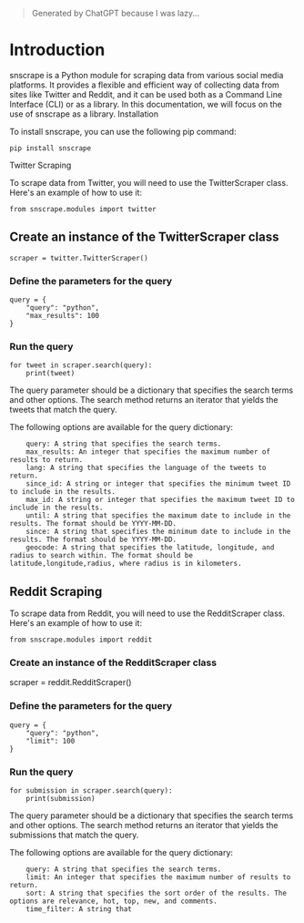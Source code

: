 > Generated by ChatGPT because I was lazy...

# Introduction

snscrape is a Python module for scraping data from various social media platforms. It provides a flexible and efficient way of collecting data from sites like Twitter and Reddit, and it can be used both as a Command Line Interface (CLI) or as a library. In this documentation, we will focus on the use of snscrape as a library.
Installation

To install snscrape, you can use the following pip command:

```
pip install snscrape
```

Twitter Scraping

To scrape data from Twitter, you will need to use the TwitterScraper class. Here's an example of how to use it:

```
from snscrape.modules import twitter
```

## Create an instance of the TwitterScraper class

```
scraper = twitter.TwitterScraper()
```

### Define the parameters for the query

```
query = {
    "query": "python",
    "max_results": 100
}
```

### Run the query

```
for tweet in scraper.search(query):
    print(tweet)
```

The query parameter should be a dictionary that specifies the search terms and other options. The search method returns an iterator that yields the tweets that match the query.

The following options are available for the query dictionary:

```
    query: A string that specifies the search terms.
    max_results: An integer that specifies the maximum number of results to return.
    lang: A string that specifies the language of the tweets to return.
    since_id: A string or integer that specifies the minimum tweet ID to include in the results.
    max_id: A string or integer that specifies the maximum tweet ID to include in the results.
    until: A string that specifies the maximum date to include in the results. The format should be YYYY-MM-DD.
    since: A string that specifies the minimum date to include in the results. The format should be YYYY-MM-DD.
    geocode: A string that specifies the latitude, longitude, and radius to search within. The format should be latitude,longitude,radius, where radius is in kilometers.
```

## Reddit Scraping

To scrape data from Reddit, you will need to use the RedditScraper class. Here's an example of how to use it:

```
from snscrape.modules import reddit
```

### Create an instance of the RedditScraper class
scraper = reddit.RedditScraper()

### Define the parameters for the query

```
query = {
    "query": "python",
    "limit": 100
}
```

### Run the query

```
for submission in scraper.search(query):
    print(submission)
```

The query parameter should be a dictionary that specifies the search terms and other options. The search method returns an iterator that yields the submissions that match the query.

The following options are available for the query dictionary:

```
    query: A string that specifies the search terms.
    limit: An integer that specifies the maximum number of results to return.
    sort: A string that specifies the sort order of the results. The options are relevance, hot, top, new, and comments.
    time_filter: A string that
```
